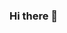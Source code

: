 ### Hi there 👋

<!--
**WKostanK23/WKostanK23** is a ✨ _special_ ✨ repository because its `README.md` (this file) appears on your GitHub profile.

Here are some ideas to get you started:

- 🔭 I’m currently working on brave honest loyalty ...
- 🌱 I’m currently learning new day is a new day information is a better election ...
- 👯 I’m looking to collaborate on how could i be a whale  ...
- 🤔 I’m looking for help with how can i improve this w means whale allready  ...
- 💬 Ask me about simple question ...
- 📫 How to reach me:...
- 😄 Pronouns👽 ...
- ⚡ Fun fact⏫dont gotta N must be read glitch dont forgotten S allways true also close tomorrow when even never existed ''A'' lies goes out world's getting clearing everynight ...
-->
